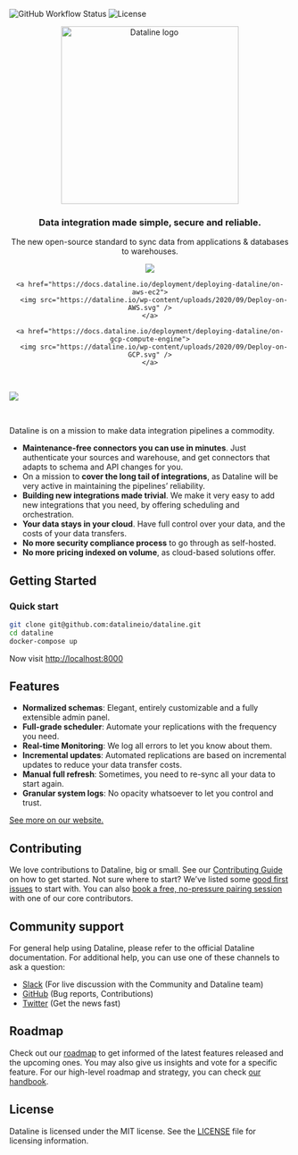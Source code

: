 ![GitHub Workflow Status](https://img.shields.io/github/workflow/status/datalineio/dataline/Dataline%20CI) ![License](https://img.shields.io/github/license/datalineio/dataline)

<div  align="center">
  <a href="https://dataline.io">
    <img src="https://dataline.io/wp-content/uploads/2020/08/Dataline_light-background.svg" width="318px" alt="Dataline logo" />
  </a>

  <h3>Data integration made simple, secure and reliable.</h3>
  <p>
    The new open-source standard to sync data from applications & databases to warehouses.
  </p>
  
  <p>
    <a href="https://docs.dataline.io/deployment/deploying-dataline/with-docker">
      <img src="https://dataline.io/wp-content/uploads/2020/09/Deploy-Locally.svg" />
    </a>
  
    <a href="https://docs.dataline.io/deployment/deploying-dataline/on-aws-ec2">
      <img src="https://dataline.io/wp-content/uploads/2020/09/Deploy-on-AWS.svg" />
    </a>
  
    <a href="https://docs.dataline.io/deployment/deploying-dataline/on-gcp-compute-engine">
      <img src="https://dataline.io/wp-content/uploads/2020/09/Deploy-on-GCP.svg" />
    </a>
  </p>
</div>

<br />

![](https://dataline.io/wp-content/uploads/2020/08/Sources_List.png)

<br />

Dataline is on a mission to make data integration pipelines a commodity.

- **Maintenance-free connectors you can use in minutes**. Just authenticate your sources and warehouse, and get connectors that adapts to schema and API changes for you.
- On a mission to **cover the long tail of integrations**, as Dataline will be very active in maintaining the pipelines’ reliability. 
- **Building new integrations made trivial**. We make it very easy to add new integrations that you need, by offering scheduling and orchestration. 
- **Your data stays in your cloud**. Have full control over your data, and the costs of your data transfers. 
- **No more security compliance process** to go through as self-hosted. 
- **No more pricing indexed on volume**, as cloud-based solutions offer. 

## Getting Started

### Quick start

```bash
git clone git@github.com:datalineio/dataline.git
cd dataline
docker-compose up
```

Now visit [http://localhost:8000](http://localhost:8000)

## Features

- **Normalized schemas**: Elegant, entirely customizable and a fully extensible admin panel.
- **Full-grade scheduler**: Automate your replications with the frequency you need.
- **Real-time Monitoring**: We log all errors to let you know about them.
- **Incremental updates**: Automated replications are based on incremental updates to reduce your data transfer costs.
- **Manual full refresh**: Sometimes, you need to re-sync all your data to start again.
- **Granular system logs**: No opacity whatsoever to let you control and trust.

[See more on our website.](https://dataline.io/features/)

## Contributing

We love contributions to Dataline, big or small. See our [Contributing Guide](https://docs.dataline.io/contributing/contributing-to-dataline) on how to get started.
Not sure where to start? We’ve listed some [good first issues](https://github.com/datalineio/dataline/labels/good%20first%20issue) to start with. You can also [book a free, no-pressure pairing session](https://drift.me/micheltricot/meeting) with one of our core contributors.
 
## Community support

For general help using Dataline, please refer to the official Dataline documentation. For additional help, you can use one of these channels to ask a question:
* [Slack](https://join.slack.com/t/datalinehq/shared_invite/zt-h5m88w3a-twQ_6AF9e8SnAzOIkHu2VQ) \(For live discussion with the Community and Dataline team\)
* [GitHub](https://github.com/datalineio/dataline) \(Bug reports, Contributions\)
* [Twitter](https://twitter.com/datalinehq) \(Get the news fast\)
 
## Roadmap

Check out our [roadmap](https://github.com/datalineio/dataline/projects/1) to get informed of the latest features released and the upcoming ones. You may also give us insights and vote for a specific feature.
For our high-level roadmap and strategy, you can check [our handbook](https://docs.dataline.io/company-handbook/company-handbook/roadmap).

## License

Dataline is licensed under the MIT license. See the [LICENSE](https://docs.dataline.io/license) file for licensing information.
